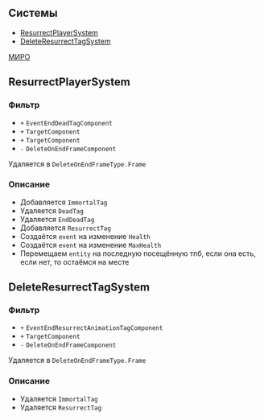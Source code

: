 ## Системы

- [ResurrectPlayerSystem](#ResurrectPlayerSystem)
- [DeleteResurrectTagSystem](#DeleteResurrectTagSystem)

[МИРО](https://miro.com/app/board/uXjVPrjYGFk=/?moveToWidget=3458764607958784068&cot=10)

## ResurrectPlayerSystem

### Фильтр

- `+` `EventEndDeadTagComponent`
- `+` `TargetComponent`
- `+` `TargetComponent`
- `-` `DeleteOnEndFrameComponent`

Удаляется в `DeleteOnEndFrameType.Frame`

### Описание

- Добавляется `ImmortalTag`
- Удаляется `DeadTag`
- Удаляется `EndDeadTag`
- Добавляется `ResurrectTag`
- Создаётся `event` на изменение `Health`
- Создаётся `event` на изменение `MaxHealth`
- Перемещаем `entity` на последную посещённую тпб, если она есть, если нет, то остаёмся на месте

## DeleteResurrectTagSystem

### Фильтр

- `+` `EventEndResurrectAnimationTagComponent`
- `+` `TargetComponent`
- `-` `DeleteOnEndFrameComponent`

Удаляется в `DeleteOnEndFrameType.Frame`

### Описание

- Удаляется `ImmortalTag`
- Удаляется `ResurrectTag`
